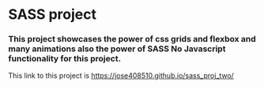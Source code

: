 # 
<h1>SASS project </h1>

<h3>
This project showcases the power of css grids
and flexbox and many animations also the power of SASS 
No Javascript functionality for this project. 
</h3>

This link to this project is 
https://jose408510.github.io/sass_proj_two/
